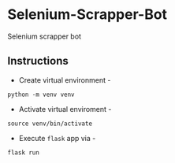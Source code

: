 # Selenium-Scrapper-Bot

Selenium scrapper bot

## Instructions
* Create virtual environment - 
```
python -m venv venv
```
* Activate virtual enviroment - 
```
source venv/bin/activate
```
* Execute `flask` app via - 
```
flask run
```